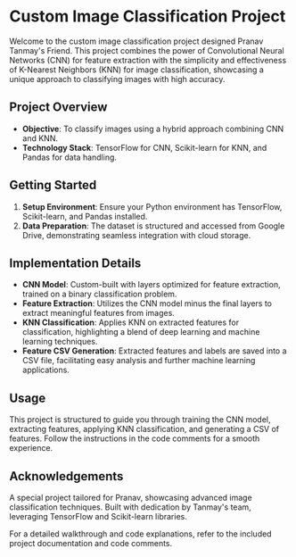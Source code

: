 # Custom Image Classification Project

Welcome to the custom image classification project designed Pranav Tanmay's Friend. This project combines the power of Convolutional Neural Networks (CNN) for feature extraction with the simplicity and effectiveness of K-Nearest Neighbors (KNN) for image classification, showcasing a unique approach to classifying images with high accuracy.

## Project Overview

- **Objective**: To classify images using a hybrid approach combining CNN and KNN.
- **Technology Stack**: TensorFlow for CNN, Scikit-learn for KNN, and Pandas for data handling.

## Getting Started

1. **Setup Environment**: Ensure your Python environment has TensorFlow, Scikit-learn, and Pandas installed.
2. **Data Preparation**: The dataset is structured and accessed from Google Drive, demonstrating seamless integration with cloud storage.

## Implementation Details

- **CNN Model**: Custom-built with layers optimized for feature extraction, trained on a binary classification problem.
- **Feature Extraction**: Utilizes the CNN model minus the final layers to extract meaningful features from images.
- **KNN Classification**: Applies KNN on extracted features for classification, highlighting a blend of deep learning and machine learning techniques.
- **Feature CSV Generation**: Extracted features and labels are saved into a CSV file, facilitating easy analysis and further machine learning applications.

## Usage

This project is structured to guide you through training the CNN model, extracting features, applying KNN classification, and generating a CSV of features. Follow the instructions in the code comments for a smooth experience.

## Acknowledgements

A special project tailored for Pranav, showcasing advanced image classification techniques. Built with dedication by Tanmay's team, leveraging TensorFlow and Scikit-learn libraries.

For a detailed walkthrough and code explanations, refer to the included project documentation and code comments.

